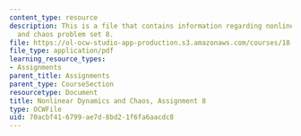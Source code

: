 ```yaml
---
content_type: resource
description: This is a file that contains information regarding nonlinear dynamics
  and chaos problem set 8.
file: https://ol-ocw-studio-app-production.s3.amazonaws.com/courses/18-385j-nonlinear-dynamics-and-chaos-fall-2014/70acbf416799ae7d8bd21f6fa6aacdc8_MIT18_385JF14_Pset8.pdf
file_type: application/pdf
learning_resource_types:
- Assignments
parent_title: Assignments
parent_type: CourseSection
resourcetype: Document
title: Nonlinear Dynamics and Chaos, Assignment 8
type: OCWFile
uid: 70acbf41-6799-ae7d-8bd2-1f6fa6aacdc8
---
```

